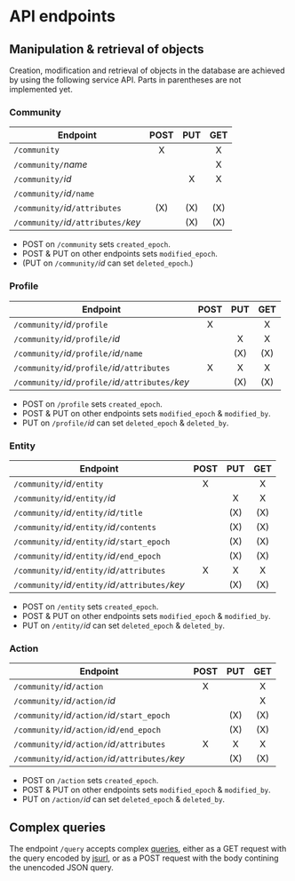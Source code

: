 # API endpoints

## Manipulation & retrieval of objects

Creation, modification and retrieval of objects in the database are achieved by using the following service API.
Parts in parentheses are not implemented yet.

### Community

| Endpoint                             | POST | PUT | GET |
| ------------------------------------ |:----:|:---:|:---:|
| `/community`                         | X    |     | X   |
| `/community/`*name*                  |      |     | X   |
| `/community/`*id*                    |      | X   | X   |
| `/community/`*id*`/name`             |      |     |     |
| `/community/`*id*`/attributes`       | (X)  | (X) | (X) |
| `/community/`*id*`/attributes/`*key* |      | (X) | (X) |

- POST on `/community` sets `created_epoch`.
- POST & PUT on other endpoints sets `modified_epoch`.
- (PUT on `/community/`*id* can set `deleted_epoch`.)

### Profile

| Endpoint                                            | POST | PUT | GET |
| --------------------------------------------------- |:----:|:---:|:---:|
| `/community/`*id*`/profile`                         | X    |     | X   |
| `/community/`*id*`/profile/`*id*                    |      | X   | X   |
| `/community/`*id*`/profile/`*id*`/name`             |      | (X) | (X) |
| `/community/`*id*`/profile/`*id*`/attributes`       | X    | X   | X   |
| `/community/`*id*`/profile/`*id*`/attributes/`*key* |      | (X) | (X) |

- POST on `/profile` sets `created_epoch`.
- POST & PUT on other endpoints sets `modified_epoch` & `modified_by`.
- PUT on `/profile/`*id* can set `deleted_epoch` & `deleted_by`.

### Entity

| Endpoint                                            | POST | PUT | GET |
| --------------------------------------------------- |:----:|:---:|:---:|
| `/community/`*id*`/entity`                          | X    |     | X   |
| `/community/`*id*`/entity/`*id*                     |      | X   | X   |
| `/community/`*id*`/entity/`*id*`/title`             |      | (X) | (X) |
| `/community/`*id*`/entity/`*id*`/contents`          |      | (X) | (X) |
| `/community/`*id*`/entity/`*id*`/start_epoch`       |      | (X) | (X) |
| `/community/`*id*`/entity/`*id*`/end_epoch`         |      | (X) | (X) |
| `/community/`*id*`/entity/`*id*`/attributes`        | X    | X   | X   |
| `/community/`*id*`/entity/`*id*`/attributes/`*key*  |      | (X) | (X) |

- POST on `/entity` sets `created_epoch`.
- POST & PUT on other endpoints sets `modified_epoch` & `modified_by`.
- PUT on `/entity/`*id* can set `deleted_epoch` & `deleted_by`.

### Action

| Endpoint                                            | POST | PUT | GET |
| --------------------------------------------------- |:----:|:---:|:---:|
| `/community/`*id*`/action`                          | X    |     | X   |
| `/community/`*id*`/action/`*id*                     |      |     | X   |
| `/community/`*id*`/action/`*id*`/start_epoch`       |      | (X) | (X) |
| `/community/`*id*`/action/`*id*`/end_epoch`         |      | (X) | (X) |
| `/community/`*id*`/action/`*id*`/attributes`        | X    | X   | X   |
| `/community/`*id*`/action/`*id*`/attributes/`*key*  |      | (X) | (X) |

- POST on `/action` sets `created_epoch`.
- POST & PUT on other endpoints sets `modified_epoch` & `modified_by`.
- PUT on `/action/`*id* can set `deleted_epoch` & `deleted_by`.

## Complex queries

The endpoint `/query` accepts complex [queries](query-language.md), either as a GET request with the query encoded by [jsurl](https://www.npmjs.com/package/jsurl), or as a POST request with the body contining the unencoded JSON query.



